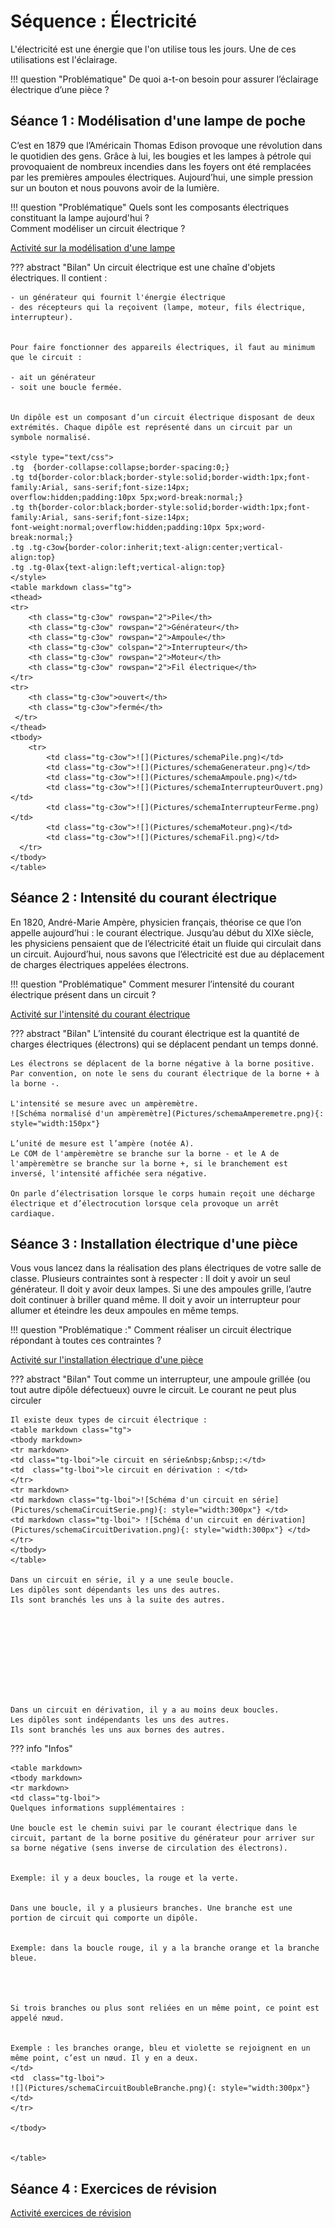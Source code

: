 # Séquence : Électricité 

L'électricité est une énergie que l'on utilise tous les jours. Une de ces utilisations est l'éclairage. 

!!! question "Problématique"
    De quoi a-t-on besoin pour assurer l’éclairage électrique d’une pièce ?    

## Séance 1 : Modélisation d'une lampe de poche

C’est en 1879 que l’Américain Thomas Edison provoque une révolution dans le quotidien des gens. Grâce à lui, les bougies et les lampes à pétrole qui provoquaient de nombreux incendies dans les foyers ont été remplacées par les premières ampoules électriques. Aujourd’hui, une simple pression sur un bouton et nous pouvons avoir de la lumière.

!!! question "Problématique"
    Quels sont les composants électriques constituant la lampe aujourd'hui ?  
    Comment modéliser un circuit électrique ?


[Activité sur la modélisation d'une lampe](../modelisationLampe)

??? abstract "Bilan"
    Un circuit électrique est une chaîne d'objets électriques. Il contient :

    - un générateur qui fournit l'énergie électrique
    - des récepteurs qui la reçoivent (lampe, moteur, fils électrique, interrupteur).


    Pour faire fonctionner des appareils électriques, il faut au minimum que le circuit :

    - ait un générateur
    - soit une boucle fermée.


    Un dipôle est un composant d’un circuit électrique disposant de deux extrémités. Chaque dipôle est représenté dans un circuit par un symbole normalisé.

    <style type="text/css">
    .tg  {border-collapse:collapse;border-spacing:0;}
    .tg td{border-color:black;border-style:solid;border-width:1px;font-family:Arial, sans-serif;font-size:14px;
    overflow:hidden;padding:10px 5px;word-break:normal;}
    .tg th{border-color:black;border-style:solid;border-width:1px;font-family:Arial, sans-serif;font-size:14px;
    font-weight:normal;overflow:hidden;padding:10px 5px;word-break:normal;}
    .tg .tg-c3ow{border-color:inherit;text-align:center;vertical-align:top}
    .tg .tg-0lax{text-align:left;vertical-align:top}
    </style>
    <table markdown class="tg">
    <thead>
    <tr>
        <th class="tg-c3ow" rowspan="2">Pile</th>
        <th class="tg-c3ow" rowspan="2">Générateur</th>
        <th class="tg-c3ow" rowspan="2">Ampoule</th>
        <th class="tg-c3ow" colspan="2">Interrupteur</th>
        <th class="tg-c3ow" rowspan="2">Moteur</th>
        <th class="tg-c3ow" rowspan="2">Fil électrique</th>
    </tr>
    <tr>
        <th class="tg-c3ow">ouvert</th>
        <th class="tg-c3ow">fermé</th>
     </tr>
    </thead>
    <tbody>
        <tr>
            <td class="tg-c3ow">![](Pictures/schemaPile.png)</td>
            <td class="tg-c3ow">![](Pictures/schemaGenerateur.png)</td>
            <td class="tg-c3ow">![](Pictures/schemaAmpoule.png)</td>
            <td class="tg-c3ow">![](Pictures/schemaInterrupteurOuvert.png)</td>
            <td class="tg-c3ow">![](Pictures/schemaInterrupteurFerme.png)</td>
            <td class="tg-c3ow">![](Pictures/schemaMoteur.png)</td>
            <td class="tg-c3ow">![](Pictures/schemaFil.png)</td>
      </tr>
    </tbody>
    </table>



## Séance 2 : Intensité du courant électrique


En 1820, André-Marie Ampère, physicien français, théorise ce que l’on appelle aujourd’hui : le courant électrique. Jusqu’au début du XIXe siècle, les physiciens pensaient que de l’électricité était un fluide qui circulait dans un circuit. Aujourd’hui, nous savons que l’électricité est due au déplacement de charges électriques appelées électrons.

!!! question "Problématique"
    Comment mesurer l’intensité du courant électrique présent dans un circuit ?


[Activité sur l'intensité du courant électrique](../intensiteCourant)

??? abstract "Bilan"
    L’intensité du courant électrique est la quantité de charges électriques (électrons) qui se déplacent pendant un temps donné. 

    Les électrons se déplacent de la borne négative à la borne positive. Par convention, on note le sens du courant électrique de la borne + à la borne -.

    L'intensité se mesure avec un ampèremètre. 
    ![Schéma normalisé d'un ampèremètre](Pictures/schemaAmperemetre.png){: style="width:150px"}

    L’unité de mesure est l’ampère (notée A).  
    Le COM de l'ampèremètre se branche sur la borne - et le A de l'ampèremètre se branche sur la borne +, si le branchement est inversé, l'intensité affichée sera négative.
    
    On parle d’électrisation lorsque le corps humain reçoit une décharge électrique et d’électrocution lorsque cela provoque un arrêt cardiaque.

## Séance 3 : Installation électrique d'une pièce 

Vous vous lancez dans la réalisation des plans électriques de votre salle de classe. Plusieurs contraintes sont à respecter : 
Il doit y avoir un seul générateur.
Il doit y avoir deux lampes. Si une des ampoules grille, l’autre doit continuer à briller quand même.
Il doit y avoir un interrupteur pour allumer et éteindre les deux ampoules en même temps.

!!! question "Problématique :"
    Comment réaliser un circuit électrique répondant à toutes ces contraintes ?



[Activité sur l'installation électrique d'une pièce](../installElectrique)

??? abstract "Bilan"
    Tout comme un interrupteur, une ampoule grillée (ou tout autre dipôle défectueux) ouvre le circuit. Le courant ne peut plus circuler

 
    Il existe deux types de circuit électrique :   
    <table markdown class="tg">
    <tbody markdown>
    <tr markdown>
    <td class="tg-lboi">le circuit en série&nbsp;&nbsp;:</td>
    <td  class="tg-lboi">le circuit en dérivation : </td>
    </tr>
    <tr markdown>
    <td markdown class="tg-lboi">![Schéma d'un circuit en série](Pictures/schemaCircuitSerie.png){: style="width:300px"} </td>
    <td markdown class="tg-lboi"> ![Schéma d'un circuit en dérivation](Pictures/schemaCircuitDerivation.png){: style="width:300px"} </td>
    </tr>
    </tbody>
    </table>

    Dans un circuit en série, il y a une seule boucle. 
    Les dipôles sont dépendants les uns des autres.
    Ils sont branchés les uns à la suite des autres.










    Dans un circuit en dérivation, il y a au moins deux boucles.
    Les dipôles sont indépendants les uns des autres.
    Ils sont branchés les uns aux bornes des autres.



??? info "Infos"

    <table markdown>
    <tbody markdown>
    <tr markdown>
    <td class="tg-lboi">
    Quelques informations supplémentaires : 

    Une boucle est le chemin suivi par le courant électrique dans le circuit, partant de la borne positive du générateur pour arriver sur sa borne négative (sens inverse de circulation des électrons).


    Exemple: il y a deux boucles, la rouge et la verte.


    Dans une boucle, il y a plusieurs branches. Une branche est une portion de circuit qui comporte un dipôle. 


    Exemple: dans la boucle rouge, il y a la branche orange et la branche bleue.




    Si trois branches ou plus sont reliées en un même point, ce point est appelé nœud.


    Exemple : les branches orange, bleu et violette se rejoignent en un même point, c’est un nœud. Il y en a deux.
    </td>
    <td  class="tg-lboi">
    ![](Pictures/schemaCircuitBoubleBranche.png){: style="width:300px"}
    </td>
    </tr>
   
    </tbody>


    </table>


## Séance 4 : Exercices de révision

[Activité exercices de révision](../exercicesElectricite)

